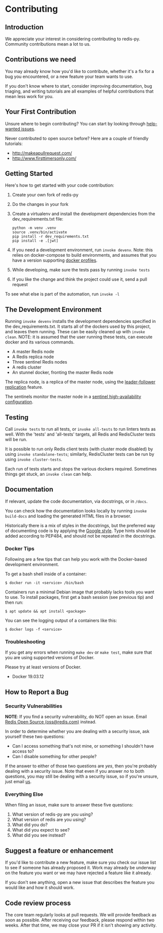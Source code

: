 # Contributing

## Introduction

We appreciate your interest in considering contributing to redis-py.
Community contributions mean a lot to us.

## Contributions we need

You may already know how you'd like to contribute, whether it's a fix for a bug you
encountered, or a new feature your team wants to use.

If you don't know where to start, consider improving
documentation, bug triaging, and writing tutorials are all examples of
helpful contributions that mean less work for you.

## Your First Contribution

Unsure where to begin contributing? You can start by looking through
[help-wanted
issues](https://github.com/andymccurdy/redis-py/issues?q=is%3Aopen+is%3Aissue+label%3ahelp-wanted).

Never contributed to open source before? Here are a couple of friendly
tutorials:

-   <http://makeapullrequest.com/>
-   <http://www.firsttimersonly.com/>

## Getting Started

Here's how to get started with your code contribution:

1.  Create your own fork of redis-py
2.  Do the changes in your fork
3.  Create a virtualenv and install the development dependencies from the dev_requirements.txt file:
    ```
    python -m venv .venv
    source .venv/bin/activate
    pip install -r dev_requirements.txt
    pip install -e .[jwt]
    ```

4.  If you need a development environment, run `invoke devenv`. Note: this relies on docker-compose to build environments, and assumes that you have a version supporting [docker profiles](https://docs.docker.com/compose/profiles/).
5.  While developing, make sure the tests pass by running `invoke tests`
6.  If you like the change and think the project could use it, send a
    pull request

To see what else is part of the automation, run `invoke -l`

## The Development Environment

Running `invoke devenv` installs the development dependencies specified
in the dev_requirements.txt. It starts all of the dockers used by this
project, and leaves them running. These can be easily cleaned up with
`invoke clean`. NOTE: it is assumed that the user running these tests,
can execute docker and its various commands.

-   A master Redis node
-   A Redis replica node
-   Three sentinel Redis nodes
-   A redis cluster
-   An stunnel docker, fronting the master Redis node

The replica node, is a replica of the master node, using the
[leader-follower replication](https://redis.io/topics/replication)
feature.

The sentinels monitor the master node in a [sentinel high-availability
configuration](https://redis.io/topics/sentinel).

## Testing

Call `invoke tests` to run all tests, or `invoke all-tests` to run linters
tests as well. With the 'tests' and 'all-tests' targets, all Redis and
RedisCluster tests will be run.

It is possible to run only Redis client tests (with cluster mode disabled) by
using `invoke standalone-tests`; similarly, RedisCluster tests can be run by using
`invoke cluster-tests`.

Each run of tests starts and stops the various dockers required. Sometimes
things get stuck, an `invoke clean` can help.

## Documentation

If relevant, update the code documentation, via docstrings, or in `/docs`.

You can check how the documentation looks locally by running `invoke build-docs`
and loading the generated HTML files in a browser.

Historically there is a mix of styles in the docstrings, but the preferred way
of documenting code is by applying the
[Google style](https://sphinxcontrib-napoleon.readthedocs.io/en/latest/example_google.html).
Type hints should be added according to PEP484, and should not be repeated in
the docstrings.

### Docker Tips

Following are a few tips that can help you work with the Docker-based
development environment.

To get a bash shell inside of a container:

`$ docker run -it <service> /bin/bash`

Containers run a minimal Debian image that probably lacks tools you want
to use. To install packages, first get a bash session (see previous tip)
and then run:

`$ apt update && apt install <package>`

You can see the logging output of a containers like this:

`$ docker logs -f <service>`

### Troubleshooting

If you get any errors when running `make dev` or `make test`, make sure
that you are using supported versions of Docker.

Please try at least versions of Docker.

-   Docker 19.03.12

## How to Report a Bug

### Security Vulnerabilities

**NOTE**: If you find a security vulnerability, do NOT open an issue.
Email [Redis Open Source (<oss@redis.com>)](mailto:oss@redis.com) instead.

In order to determine whether you are dealing with a security issue, ask
yourself these two questions:

-   Can I access something that's not mine, or something I shouldn't
    have access to?
-   Can I disable something for other people?

If the answer to either of those two questions are *yes*, then you're
probably dealing with a security issue. Note that even if you answer
*no*  to both questions, you may still be dealing with a security
issue, so if you're unsure, just email [us](mailto:oss@redis.com).

### Everything Else

When filing an issue, make sure to answer these five questions:

1.  What version of redis-py are you using?
2.  What version of redis are you using?
3.  What did you do?
4.  What did you expect to see?
5.  What did you see instead?

## Suggest a feature or enhancement

If you'd like to contribute a new feature, make sure you check our
issue list to see if someone has already proposed it. Work may already
be underway on the feature you want or we may have rejected a
feature like it already.

If you don't see anything, open a new issue that describes the feature
you would like and how it should work.

## Code review process

The core team regularly looks at pull requests. We will provide
feedback as soon as possible. After receiving our feedback, please respond
within two weeks. After that time, we may close your PR if it isn't
showing any activity.
